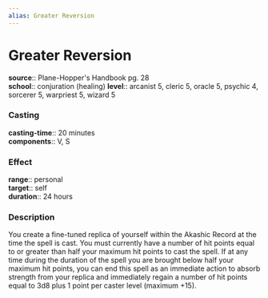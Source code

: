 ```yaml
---
alias: Greater Reversion
---
```


# Greater Reversion 

**source**:: Plane-Hopper's Handbook pg. 28  
**school**:: conjuration (healing)
**level**:: arcanist 5, cleric 5, oracle 5, psychic 4, sorcerer 5, warpriest 5, wizard 5

### Casting 

**casting-time**:: 20 minutes  
**components**:: V, S

### Effect 

**range**:: personal  
**target**:: self  
**duration**:: 24 hours

### Description 

You create a fine-tuned replica of yourself within the Akashic Record at the time the spell is cast. You must currently have a number of hit points equal to or greater than half your maximum hit points to cast the spell. If at any time during the duration of the spell you are brought below half your maximum hit points, you can end this spell as an immediate action to absorb strength from your replica and immediately regain a number of hit points equal to 3d8 plus 1 point per caster level (maximum +15).

